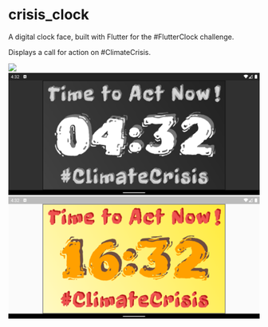 # crisis_clock

A digital clock face, built with Flutter for the #FlutterClock challenge.

Displays a call for action on #ClimateCrisis.

<img src='ClimateCrisis Clock Face.gif' width='800'>

<img src='CrisisClock_dark.png' width='800'>

<img src='CrisisClock_light.png' width='800'>
